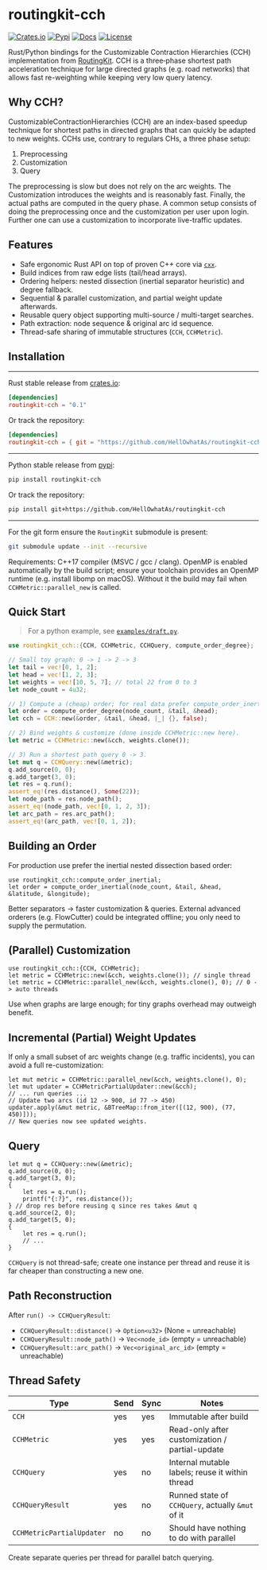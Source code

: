 # routingkit-cch

[![Crates.io](https://img.shields.io/crates/v/routingkit-cch.svg)](https://crates.io/crates/routingkit-cch)
[![Pypi](https://img.shields.io/pypi/v/routingkit-cch.svg)](https://pypi.org/project/routingkit-cch/)
[![Docs](https://img.shields.io/docsrs/routingkit-cch)](https://docs.rs/routingkit-cch/)
[![License](https://img.shields.io/crates/l/routingkit-cch)](https://github.com/RoutingKit/RoutingKit/blob/master/LICENSE)

Rust/Python bindings for the Customizable Contraction Hierarchies (CCH) implementation from [RoutingKit](https://github.com/RoutingKit/RoutingKit). CCH is a three‑phase shortest path acceleration technique for large directed graphs (e.g. road networks) that allows fast re-weighting while keeping very low query latency.

## Why CCH?
CustomizableContractionHierarchies (CCH) are an index-based speedup technique for shortest paths in directed graphs that can quickly be adapted to new weights. CCHs use, contrary to regulars CHs, a three phase setup:

1. Preprocessing
2. Customization
3. Query

The preprocessing is slow but does not rely on the arc weights. The Customization introduces the weights and is reasonably fast. Finally, the actual paths are computed in the query phase. A common setup consists of doing the preprocessing once and the customization per user upon login. Further one can use a customization to incorporate live-traffic updates.

## Features
- Safe ergonomic Rust API on top of proven C++ core via [`cxx`](https://cxx.rs/).
- Build indices from raw edge lists (tail/head arrays).
- Ordering helpers: nested dissection (inertial separator heuristic) and degree fallback.
- Sequential & parallel customization, and partial weight update afterwards.
- Reusable query object supporting multi-source / multi-target searches.
- Path extraction: node sequence & original arc id sequence.
- Thread-safe sharing of immutable structures (`CCH`, `CCHMetric`).

## Installation

---

Rust stable release from [crates.io](https://crates.io/crates/routingkit-cch):
```toml
[dependencies]
routingkit-cch = "0.1"
```
Or track the repository:
```toml
[dependencies]
routingkit-cch = { git = "https://github.com/HellOwhatAs/routingkit-cch" }
```

---

Python stable release from [pypi](https://pypi.org/project/routingkit-cch/):
```bash
pip install routingkit-cch
```
Or track the repository:
```bash
pip install git+https://github.com/HellOwhatAs/routingkit-cch
```

---

For the git form ensure the `RoutingKit` submodule is present:
```bash
git submodule update --init --recursive
```
Requirements: C++17 compiler (MSVC / gcc / clang).
OpenMP is enabled automatically by the build script; ensure your toolchain provides an OpenMP runtime (e.g. install libomp on macOS).
Without it the build may fail when `CCHMetric::parallel_new` is called.

## Quick Start
> For a python example, see [`examples/draft.py`](examples/draft.py).
```rust
use routingkit_cch::{CCH, CCHMetric, CCHQuery, compute_order_degree};

// Small toy graph: 0 -> 1 -> 2 -> 3
let tail = vec![0, 1, 2];
let head = vec![1, 2, 3];
let weights = vec![10, 5, 7]; // total 22 from 0 to 3
let node_count = 4u32;

// 1) Compute a (cheap) order; for real data prefer compute_order_inertial (requires lat,lon).
let order = compute_order_degree(node_count, &tail, &head);
let cch = CCH::new(&order, &tail, &head, |_| {}, false);

// 2) Bind weights & customize (done inside CCHMetric::new here).
let metric = CCHMetric::new(&cch, weights.clone());

// 3) Run a shortest path query 0 -> 3.
let mut q = CCHQuery::new(&metric);
q.add_source(0, 0);
q.add_target(3, 0);
let res = q.run();
assert_eq!(res.distance(), Some(22));
let node_path = res.node_path();
assert_eq!(node_path, vec![0, 1, 2, 3]);
let arc_path = res.arc_path();
assert_eq!(arc_path, vec![0, 1, 2]);
```

## Building an Order
For production use prefer the inertial nested dissection based order:
```rust,ignore
use routingkit_cch::compute_order_inertial;
let order = compute_order_inertial(node_count, &tail, &head, &latitude, &longitude);
```
Better separators -> faster customization & queries. External advanced orderers (e.g. FlowCutter) could be integrated offline; you only need to supply the permutation.

## (Parallel) Customization
```rust,ignore
use routingkit_cch::{CCH, CCHMetric};
let metric = CCHMetric::new(&cch, weights.clone()); // single thread
let metric = CCHMetric::parallel_new(&cch, weights.clone(), 0); // 0 -> auto threads
```
Use when graphs are large enough; for tiny graphs overhead may outweigh benefit.

## Incremental (Partial) Weight Updates
If only a small subset of arc weights change (e.g. traffic incidents), you can avoid a full re-customization:
```rust,ignore
let mut metric = CCHMetric::parallel_new(&cch, weights.clone(), 0);
let mut updater = CCHMetricPartialUpdater::new(&cch);
// ... run queries ...
// Update two arcs (id 12 -> 900, id 77 -> 450)
updater.apply(&mut metric, &BTreeMap::from_iter([(12, 900), (77, 450)]));
// New queries now see updated weights.
```

## Query
```rust,ignore
let mut q = CCHQuery::new(&metric);
q.add_source(0, 0);
q.add_target(3, 0);
{
    let res = q.run();
    printf("{:?}", res.distance());
} // drop res before reusing q since res takes &mut q
q.add_source(2, 0);
q.add_target(5, 0);
{
    let res = q.run();
    // ...
}
```
`CCHQuery` is not thread-safe; create one instance per thread and reuse it is far cheaper than constructing a new one.

## Path Reconstruction
After `run() -> CCHQueryResult`:
- `CCHQueryResult::distance()` -> `Option<u32>` (None = unreachable)
- `CCHQueryResult::node_path()` -> `Vec<node_id>` (empty = unreachable)
- `CCHQueryResult::arc_path()` -> `Vec<original_arc_id>` (empty = unreachable)

## Thread Safety
| Type                      | Send | Sync | Notes                                             |
| ------------------------- | ---- | ---- | ------------------------------------------------- |
| `CCH`                     | yes  | yes  | Immutable after build                             |
| `CCHMetric`               | yes  | yes  | Read-only after customization / partial-update    |
| `CCHQuery`                | yes  | no   | Internal mutable labels; reuse it within thread   |
| `CCHQueryResult`          | yes  | no   | Runned state of `CCHQuery`, actually `&mut` of it |
| `CCHMetricPartialUpdater` | no   | no   | Should have nothing to do with parallel           |

Create separate queries per thread for parallel batch querying.
